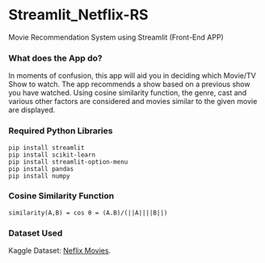 # Streamlit_Netflix-RS
Movie Recommendation System using Streamlit (Front-End APP)


### What does the App do?

In moments of confusion, this app will aid you in deciding which Movie/TV Show to watch.
The app recommends a show based on a previous show you have watched. 
Using cosine similarity function, the genre, cast and various other factors are considered and movies similar to the given movie are displayed.


### Required Python Libraries
```
pip install streamlit
pip install scikit-learn
pip install streamlit-option-menu
pip install pandas
pip install numpy
```

### Cosine Similarity Function

```
similarity(A,B) = cos θ = (A.B)/(||A||||B||)
```

### Dataset Used

Kaggle Dataset: [Neflix Movies](https://www.kaggle.com/datasets/shivamb/netflix-shows).

